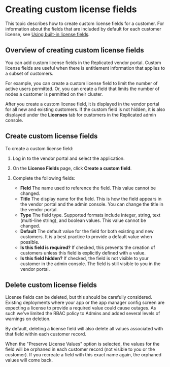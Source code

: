 # Creating custom license fields

This topic describes how to create custom license fields for a customer. For
information about the fields that are included by default for each customer license,
see [Using built-in license fields](licenses-using-builtin-fields).

## Overview of creating custom license fields

You can add custom license fields in the Replicated vendor portal. Custom license
fields are useful when there is entitlement information that applies to a subset
of customers.

For example, you can create a custom license field to limit the number of active
users permitted. Or, you can create a field that limits the number of nodes a
customer is permitted on their cluster.

After you create a custom license field, it is displayed in the vendor portal for
all new and existing customers.
If the custom field is not hidden, it is also displayed under the **Licenses**
tab for customers in the Replicated admin console.

## Create custom license fields

To create a custom license field:

1. Log in to the vendor portal and select the application.

1. On the **License Fields** page, click **Create a custom field**.

1. Complete the following fields:
   * **Field** The name used to reference the field. This value cannot be changed.
   * **Title** The display name for the field. This is how the field appears in
   the vendor portal and the admin console. You can change the title in the vendor portal.
   * **Type** The field type. Supported formats include integer, string, text
   (multi-line string), and boolean values. This value cannot be changed.
   * **Default** The default value for the field for both existing and new customers.
It is a best practice to provide a default value when possible.
   * **Is this field is required?** If checked, this prevents the creation of
   customers unless this field is explicitly defined with a value.
   * **Is this field hidden?** If checked, the field is not visible to your
   customer in the admin console. The field is still visible to you in the vendor
   portal.

## Delete custom license fields

License fields can be deleted, but this should be carefully considered. Existing deployments where your app or the app manager config screen are expecting a license to provide a required value could cause outages. As such we've limited the RBAC policy to Admins and added several levels of warnings on deletion.

By default, deleting a license field will also delete all values associated with that field within each customer record.

When the "Preserve License Values" option is selected, the values for the field will be orphaned in each customer record (not visible to you or the customer). If you recreate a field with this exact name again, the orphaned values will come back.
